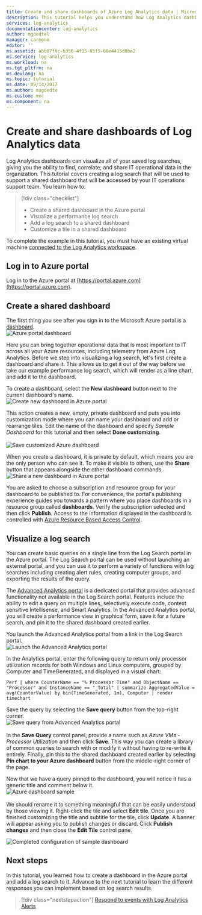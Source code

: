 ```yaml
---
title: Create and share dashboards of Azure Log Analytics data | Microsoft Docs
description: This tutorial helps you understand how Log Analytics dashboards can visualize all of your saved log searches, giving you a single lens to view your environment.
services: log-analytics
documentationcenter: log-analytics
author: mgoedtel
manager: carmonm
editor: ''
ms.assetid: abb07f6c-b356-4f15-85f5-60e4415d0ba2
ms.service: log-analytics
ms.workload: na
ms.tgt_pltfrm: na
ms.devlang: na
ms.topic: tutorial
ms.date: 09/14/2017
ms.author: magoedte
ms.custom: mvc
ms.component: na
---
```


# Create and share dashboards of Log Analytics data

Log Analytics dashboards can visualize all of your saved log searches, giving you the ability to find, correlate, and share IT operational data in the organization.  This tutorial covers creating a log search that will be used to support a shared dashboard that will be accessed by your IT operations support team.  You learn how to:

> [!div class="checklist"]
> * Create a shared dashboard in the Azure portal
> * Visualize a performance log search 
> * Add a log search to a shared dashboard 
> * Customize a tile in a shared dashboard

To complete the example in this tutorial, you must have an existing virtual machine [connected to the Log Analytics workspace](log-analytics-quick-collect-azurevm.md).  
 
## Log in to Azure portal
Log in to the Azure portal at [https://portal.azure.com](https://portal.azure.com). 

## Create a shared dashboard

The first thing you see after you sign in to the Microsoft Azure portal is a [dashboard](../azure-portal/azure-portal-dashboards.md).<br> ![Azure portal dashboard](media/log-analytics-tutorial-dashboards/log-analytics-portal-dashboard.png)

Here you can bring together operational data that is most important to IT across all your Azure resources, including telemetry from Azure Log Analytics.  Before we step into visualizing a log search, let's first create a dashboard and share it.  This allows us to get it out of the way before we take our example performance log search, which will render as a line chart, and add it to the dashboard.  

To create a dashboard, select the **New dashboard** button next to the current dashboard's name.<br> ![Create new dashboard in Azure portal](media/log-analytics-tutorial-dashboards/log-analytics-create-dashboard-01.png)

This action creates a new, empty, private dashboard and puts you into customization mode where you can name your dashboard and add or rearrange tiles. Edit the name of the dashboard and specify *Sample Dashboard* for this tutorial and then select **Done customizing**.<br><br> ![Save customized Azure dashboard](media/log-analytics-tutorial-dashboards/log-analytics-create-dashboard-02.png)

When you create a dashboard, it is private by default, which means you are the only person who can see it. To make it visible to others, use the **Share** button that appears alongside the other dashboard commands.<br> ![Share a new dashboard in Azure portal](media/log-analytics-tutorial-dashboards/log-analytics-share-dashboard.png) 

You are asked to choose a subscription and resource group for your dashboard to be published to. For convenience, the portal's publishing experience guides you towards a pattern where you place dashboards in a resource group called **dashboards**.  Verify the subscription selected and then click **Publish**.  Access to the information displayed in the dashboard is controlled with [Azure Resource Based Access Control](../role-based-access-control/role-assignments-portal.md).   

## Visualize a log search

You can create basic queries on a single line from the Log Search portal in the Azure portal. The Log Search portal can be used without launching an external portal, and you can use it to perform a variety of functions with log searches including creating alert rules, creating computer groups, and exporting the results of the query. 

The [Advanced Analytics portal](https://docs.loganalytics.io/docs/Learn/Getting-Started/Getting-started-with-the-Analytics-portal) is a dedicated portal that provides advanced functionality not available in the Log Search portal. Features include the ability to edit a query on multiple lines, selectively execute code, context sensitive Intellisense, and Smart Analytics. In the Advanced Analytics portal, you will create a performance view in graphical form, save it for a future search, and pin it to the shared dashboard created earlier.   

You launch the Advanced Analytics portal from a link in the Log Search portal.<br> ![Launch the Advanced Analytics portal](media/log-analytics-tutorial-dashboards/log-analytics-advancedportal-01.png)

In the Analytics portal, enter the following query to return only processor utilization records for both Windows and Linux computers, grouped by Computer and TimeGenerated, and displayed in a visual chart:

```
Perf | where CounterName == "% Processor Time" and ObjectName == "Processor" and InstanceName == "_Total" | summarize AggregatedValue = avg(CounterValue) by bin(TimeGenerated, 1m), Computer | render timechart
```

Save the query by selecting the **Save query** button from the top-right corner.<br> ![Save query from Advanced Analytics portal](media/log-analytics-tutorial-dashboards/log-analytics-advancedportal-02.png)<br><br> In the **Save Query** control panel, provide a name such as *Azure VMs - Processor Utilization* and then click **Save**.  This way you can create a library of common queries to search with or modify it without having to re-write it entirely.  Finally, pin this to the shared dashboard created earlier by selecting **Pin chart to your Azure dashboard** button from the middle-right corner of the page.  

Now that we have a query pinned to the dashboard, you will notice it has a generic title and comment below it.<br> ![Azure dashboard sample](media/log-analytics-tutorial-dashboards/log-analytics-modify-dashboard-01.png)<br><br>  We should rename it to something meaningful that can be easily understood by those viewing it.  Right-click the tile and select **Edit tile**.  Once you are finished customizing the title and subtitle for the tile, click **Update**.  A banner will appear asking you to publish changes or discard.  Click **Publish changes** and then close the **Edit Tile** control pane.  

![Completed configuration of sample dashboard](media/log-analytics-tutorial-dashboards/log-analytics-modify-dashboard-02.png)

## Next steps
In this tutorial, you learned how to create a dashboard in the Azure portal and add a log search to it.  Advance to the next tutorial to learn the different responses you can implement based on log search results.  

> [!div class="nextstepaction"]
> [Respond to events with Log Analytics Alerts](log-analytics-tutorial-response.md)